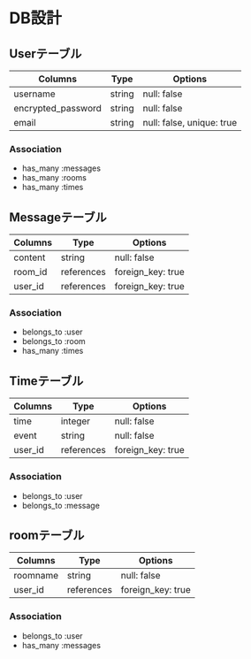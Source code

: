 # DB設計
## Userテーブル
| Columns             | Type   | Options                    |
| ------------------- | ------ | -------------------------- |
| username            | string | null: false                |
| encrypted_password  | string | null: false                |
| email               | string | null: false, unique: true  |
### Association
- has_many :messages
- has_many :rooms
- has_many :times


## Messageテーブル
| Columns             | Type       | Options                    |
| ------------------- | ---------- | -------------------------- |
| content             | string     | null: false                |
| room_id             | references | foreign_key: true          |
| user_id             | references | foreign_key: true          |
### Association
- belongs_to :user
- belongs_to :room
- has_many :times

## Timeテーブル
| Columns             | Type       | Options                    |
| ------------------- | ---------- | -------------------------- |
| time                | integer    | null: false                |
| event               | string     | null: false                |
| user_id             | references | foreign_key: true          |
### Association
- belongs_to :user
- belongs_to :message

## roomテーブル
| Columns             | Type       | Options                    |
| ------------------- | ---------- | -------------------------- |
| roomname            | string    | null: false                 |
| user_id             | references | foreign_key: true          |
### Association
- belongs_to :user
- has_many :messages